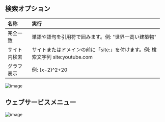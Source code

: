 ## 検索オプション
| 名称 | 実行
| :--- | :--- 
| 完全一致 | 単語や語句を引用符で囲みます。例: "世界一高い建築物"
| サイト内検索 | サイトまたはドメインの前に「site:」を付けます。例: 検索文字列 site:youtube.com
| グラフ表示 | 例: (x-2)^2+20

![image](https://github.com/winofsql/subject/assets/1501327/79ea15f4-7bd5-4aed-a6bd-e16aef84f77b)

## ウェブサービスメニュー
![image](https://github.com/winofsql/subject/assets/1501327/10e5fded-9270-4ff5-b50a-c34106bb729e)
